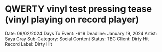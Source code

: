 # QWERTY vinyl test pressing tease (vinyl playing on record player)

Date: 09/02/2024
Days To Event: -619
Deadline: January 19, 2024
Artist: Saya Gray
Sub-Category: Social Content
Status: TBC
Client: Dirty Hit
Record Label: Dirty Hit